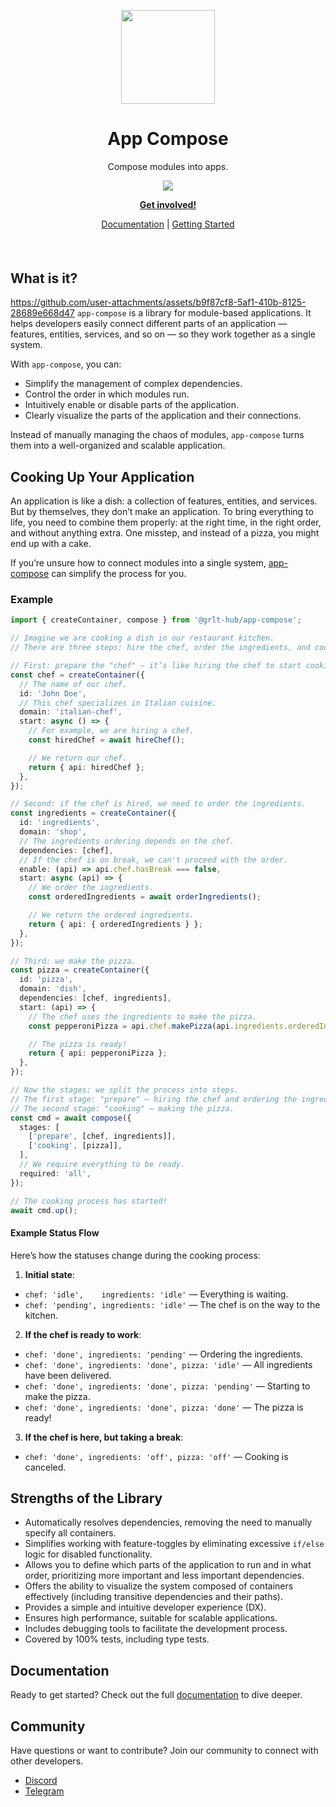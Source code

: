 <p align="center">
<a href="https://grlt-hub.github.io/app-compose/">
<img src="https://github.com/user-attachments/assets/b9f87cf8-5af1-410b-8125-28689e668d47" height="150">
</a>
</p>
<h1 align="center">
App Compose
</h1>
<p align="center">
Compose modules into apps.
<p>
<p align="center">
  <a href="https://www.npmjs.com/package/@grlt-hub/app-compose"><img src="https://img.shields.io/npm/v/@grlt-hub/app-compose?color=729B1B&label="></a>
<p>

<p align="center">
<a href="https://discord.gg/ajv8eHzm"><b>Get involved!</b></a>
</p>
<p align="center">
 <a href="https://grlt-hub.github.io/app-compose/">Documentation</a> | <a href="https://grlt-hub.github.io/app-compose/tutorials/getting-started/">Getting Started</a>
</p>

<h4 align="center">

</h4>
<br>

## What is it?

https://github.com/user-attachments/assets/b9f87cf8-5af1-410b-8125-28689e668d47
`app-compose` is a library for module-based applications.
It helps developers easily connect different parts of an application — features, entities, services, and so on — so they work together as a single system.

With `app-compose`, you can:

- Simplify the management of complex dependencies.
- Control the order in which modules run.
- Intuitively enable or disable parts of the application.
- Clearly visualize the parts of the application and their connections.

Instead of manually managing the chaos of modules, `app-compose` turns them into a well-organized and scalable application.

## Cooking Up Your Application

An application is like a dish: a collection of features, entities, and services. But by themselves, they don’t make an application.
To bring everything to life, you need to combine them properly: at the right time, in the right order, and without anything extra.
One misstep, and instead of a pizza, you might end up with a cake.

If you’re unsure how to connect modules into a single system, [app-compose](https://grlt-hub.github.io/app-compose/) can simplify the process for you.

### Example

```ts
import { createContainer, compose } from '@grlt-hub/app-compose';

// Imagine we are cooking a dish in our restaurant kitchen.
// There are three steps: hire the chef, order the ingredients, and cook the pizza.

// First: prepare the "chef" — it’s like hiring the chef to start cooking.
const chef = createContainer({
  // The name of our chef.
  id: 'John Doe',
  // This chef specializes in Italian cuisine.
  domain: 'italian-chef',
  start: async () => {
    // For example, we are hiring a chef.
    const hiredChef = await hireChef();

    // We return our chef.
    return { api: hiredChef };
  },
});

// Second: if the chef is hired, we need to order the ingredients.
const ingredients = createContainer({
  id: 'ingredients',
  domain: 'shop',
  // The ingredients ordering depends on the chef.
  dependencies: [chef],
  // If the chef is on break, we can't proceed with the order.
  enable: (api) => api.chef.hasBreak === false,
  start: async (api) => {
    // We order the ingredients.
    const orderedIngredients = await orderIngredients();

    // We return the ordered ingredients.
    return { api: { orderedIngredients } };
  },
});

// Third: we make the pizza.
const pizza = createContainer({
  id: 'pizza',
  domain: 'dish',
  dependencies: [chef, ingredients],
  start: (api) => {
    // The chef uses the ingredients to make the pizza.
    const pepperoniPizza = api.chef.makePizza(api.ingredients.orderedIngredients);

    // The pizza is ready!
    return { api: pepperoniPizza };
  },
});

// Now the stages: we split the process into steps.
// The first stage: "prepare" — hiring the chef and ordering the ingredients.
// The second stage: "cooking" — making the pizza.
const cmd = await compose({
  stages: [
    ['prepare', [chef, ingredients]],
    ['cooking', [pizza]],
  ],
  // We require everything to be ready.
  required: 'all',
});

// The cooking process has started!
await cmd.up();
```

#### Example Status Flow

Here’s how the statuses change during the cooking process:

1. **Initial state**:

- `chef: 'idle',    ingredients: 'idle'` — Everything is waiting.
- `chef: 'pending', ingredients: 'idle'` — The chef is on the way to the kitchen.

2. **If the chef is ready to work**:

- `chef: 'done', ingredients: 'pending'` — Ordering the ingredients.
- `chef: 'done', ingredients: 'done', pizza: 'idle'` — All ingredients have been delivered.
- `chef: 'done', ingredients: 'done', pizza: 'pending'` — Starting to make the pizza.
- `chef: 'done', ingredients: 'done', pizza: 'done'` — The pizza is ready!

3. **If the chef is here, but taking a break**:

- `chef: 'done', ingredients: 'off', pizza: 'off'` — Cooking is canceled.

## Strengths of the Library

- Automatically resolves dependencies, removing the need to manually specify all containers.
- Simplifies working with feature-toggles by eliminating excessive `if/else` logic for disabled functionality.
- Allows you to define which parts of the application to run and in what order, prioritizing more important and less important dependencies.
- Offers the ability to visualize the system composed of containers effectively (including transitive dependencies and their paths).
- Provides a simple and intuitive developer experience (DX).
- Ensures high performance, suitable for scalable applications.
- Includes debugging tools to facilitate the development process.
- Covered by 100% tests, including type tests.

## Documentation

Ready to get started? Check out the full [documentation](https://grlt-hub.github.io/app-compose/) to dive deeper.

## Community

Have questions or want to contribute? Join our community to connect with other developers.

- [Discord](https://discord.gg/ajv8eHzm)
- [Telegram](https://t.me/grlt_hub_app_compose)
